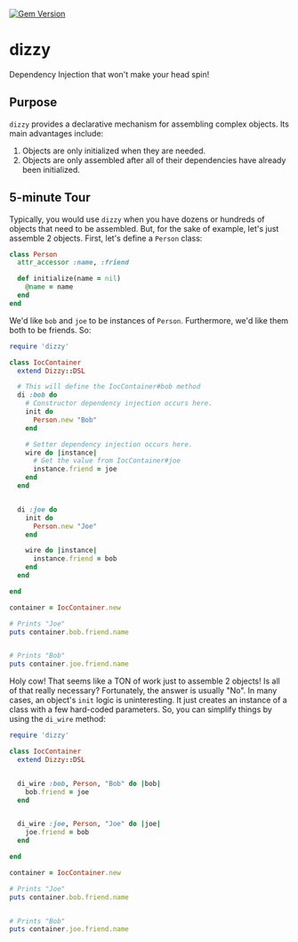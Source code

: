 [![Gem Version](https://badge.fury.io/rb/dizzy.svg)](http://badge.fury.io/rb/dizzy)

# dizzy #

Dependency Injection that won't make your head spin!

## Purpose ##

```dizzy``` provides a declarative mechanism for assembling complex objects.  Its main advantages include:

1. Objects are only initialized when they are needed.
2. Objects are only assembled after all of their dependencies have already been initialized.


## 5-minute Tour ##

Typically, you would use ```dizzy``` when you have dozens or hundreds of objects that need to be assembled.  But, for the sake of example, let's just assemble 2 objects.  First, let's define a ```Person``` class:

```ruby
class Person
  attr_accessor :name, :friend

  def initialize(name = nil)
    @name = name
  end
end
```

We'd like ```bob``` and ```joe``` to be instances of ```Person```.  Furthermore, we'd like them both to be friends.  So:

```ruby
require 'dizzy'

class IocContainer
  extend Dizzy::DSL

  # This will define the IocContainer#bob method
  di :bob do
    # Constructor dependency injection occurs here.
    init do
      Person.new "Bob"
    end

    # Setter dependency injection occurs here.
    wire do |instance|
      # Get the value from IocContainer#joe
      instance.friend = joe
    end
  end


  di :joe do
    init do
      Person.new "Joe"
    end

    wire do |instance|
      instance.friend = bob
    end
  end

end

container = IocContainer.new

# Prints "Joe"
puts container.bob.friend.name


# Prints "Bob"
puts container.joe.friend.name
```

Holy cow!  That seems like a TON of work just to assemble 2 objects!  Is all of that really necessary?  Fortunately, the answer is usually "No".  In many cases, an object's ```init``` logic is uninteresting.  It just creates an instance of a class with a few hard-coded parameters.  So, you can simplify things by using the ```di_wire``` method:


```ruby
require 'dizzy'

class IocContainer
  extend Dizzy::DSL


  di_wire :bob, Person, "Bob" do |bob|
    bob.friend = joe
  end


  di_wire :joe, Person, "Joe" do |joe|
    joe.friend = bob
  end

end

container = IocContainer.new

# Prints "Joe"
puts container.bob.friend.name


# Prints "Bob"
puts container.joe.friend.name
```

